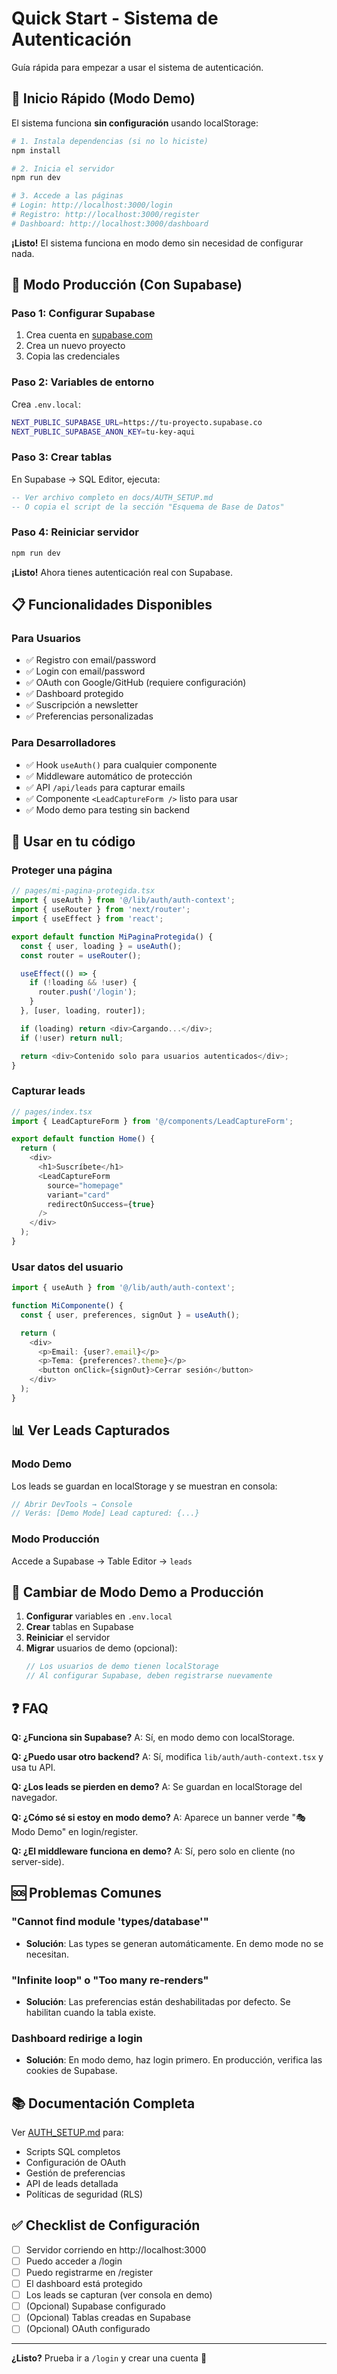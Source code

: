 # Quick Start - Sistema de Autenticación

Guía rápida para empezar a usar el sistema de autenticación.

## 🚀 Inicio Rápido (Modo Demo)

El sistema funciona **sin configuración** usando localStorage:

```bash
# 1. Instala dependencias (si no lo hiciste)
npm install

# 2. Inicia el servidor
npm run dev

# 3. Accede a las páginas
# Login: http://localhost:3000/login
# Registro: http://localhost:3000/register
# Dashboard: http://localhost:3000/dashboard
```

**¡Listo!** El sistema funciona en modo demo sin necesidad de configurar nada.

## 🔐 Modo Producción (Con Supabase)

### Paso 1: Configurar Supabase

1. Crea cuenta en [supabase.com](https://supabase.com)
2. Crea un nuevo proyecto
3. Copia las credenciales

### Paso 2: Variables de entorno

Crea `.env.local`:

```bash
NEXT_PUBLIC_SUPABASE_URL=https://tu-proyecto.supabase.co
NEXT_PUBLIC_SUPABASE_ANON_KEY=tu-key-aqui
```

### Paso 3: Crear tablas

En Supabase → SQL Editor, ejecuta:

```sql
-- Ver archivo completo en docs/AUTH_SETUP.md
-- O copia el script de la sección "Esquema de Base de Datos"
```

### Paso 4: Reiniciar servidor

```bash
npm run dev
```

**¡Listo!** Ahora tienes autenticación real con Supabase.

## 📋 Funcionalidades Disponibles

### Para Usuarios
- ✅ Registro con email/password
- ✅ Login con email/password
- ✅ OAuth con Google/GitHub (requiere configuración)
- ✅ Dashboard protegido
- ✅ Suscripción a newsletter
- ✅ Preferencias personalizadas

### Para Desarrolladores
- ✅ Hook `useAuth()` para cualquier componente
- ✅ Middleware automático de protección
- ✅ API `/api/leads` para capturar emails
- ✅ Componente `<LeadCaptureForm />` listo para usar
- ✅ Modo demo para testing sin backend

## 🎯 Usar en tu código

### Proteger una página

```typescript
// pages/mi-pagina-protegida.tsx
import { useAuth } from '@/lib/auth/auth-context';
import { useRouter } from 'next/router';
import { useEffect } from 'react';

export default function MiPaginaProtegida() {
  const { user, loading } = useAuth();
  const router = useRouter();

  useEffect(() => {
    if (!loading && !user) {
      router.push('/login');
    }
  }, [user, loading, router]);

  if (loading) return <div>Cargando...</div>;
  if (!user) return null;

  return <div>Contenido solo para usuarios autenticados</div>;
}
```

### Capturar leads

```typescript
// pages/index.tsx
import { LeadCaptureForm } from '@/components/LeadCaptureForm';

export default function Home() {
  return (
    <div>
      <h1>Suscríbete</h1>
      <LeadCaptureForm
        source="homepage"
        variant="card"
        redirectOnSuccess={true}
      />
    </div>
  );
}
```

### Usar datos del usuario

```typescript
import { useAuth } from '@/lib/auth/auth-context';

function MiComponente() {
  const { user, preferences, signOut } = useAuth();

  return (
    <div>
      <p>Email: {user?.email}</p>
      <p>Tema: {preferences?.theme}</p>
      <button onClick={signOut}>Cerrar sesión</button>
    </div>
  );
}
```

## 📊 Ver Leads Capturados

### Modo Demo
Los leads se guardan en localStorage y se muestran en consola:
```javascript
// Abrir DevTools → Console
// Verás: [Demo Mode] Lead captured: {...}
```

### Modo Producción
Accede a Supabase → Table Editor → `leads`

## 🔄 Cambiar de Modo Demo a Producción

1. **Configurar** variables en `.env.local`
2. **Crear** tablas en Supabase
3. **Reiniciar** el servidor
4. **Migrar** usuarios de demo (opcional):
   ```typescript
   // Los usuarios de demo tienen localStorage
   // Al configurar Supabase, deben registrarse nuevamente
   ```

## ❓ FAQ

**Q: ¿Funciona sin Supabase?**
A: Sí, en modo demo con localStorage.

**Q: ¿Puedo usar otro backend?**
A: Sí, modifica `lib/auth/auth-context.tsx` y usa tu API.

**Q: ¿Los leads se pierden en demo?**
A: Se guardan en localStorage del navegador.

**Q: ¿Cómo sé si estoy en modo demo?**
A: Aparece un banner verde "🎭 Modo Demo" en login/register.

**Q: ¿El middleware funciona en demo?**
A: Sí, pero solo en cliente (no server-side).

## 🆘 Problemas Comunes

### "Cannot find module 'types/database'"
- **Solución**: Las types se generan automáticamente. En demo mode no se necesitan.

### "Infinite loop" o "Too many re-renders"
- **Solución**: Las preferencias están deshabilitadas por defecto. Se habilitan cuando la tabla existe.

### Dashboard redirige a login
- **Solución**: En modo demo, haz login primero. En producción, verifica las cookies de Supabase.

## 📚 Documentación Completa

Ver [AUTH_SETUP.md](./AUTH_SETUP.md) para:
- Scripts SQL completos
- Configuración de OAuth
- Gestión de preferencias
- API de leads detallada
- Políticas de seguridad (RLS)

## ✅ Checklist de Configuración

- [ ] Servidor corriendo en http://localhost:3000
- [ ] Puedo acceder a /login
- [ ] Puedo registrarme en /register
- [ ] El dashboard está protegido
- [ ] Los leads se capturan (ver consola en demo)
- [ ] (Opcional) Supabase configurado
- [ ] (Opcional) Tablas creadas en Supabase
- [ ] (Opcional) OAuth configurado

---

**¿Listo?** Prueba ir a `/login` y crear una cuenta 🚀
